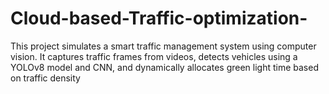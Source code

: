 # Cloud-based-Traffic-optimization-
This project simulates a smart traffic management system using computer vision. It captures traffic frames from videos, detects vehicles using a YOLOv8 model and CNN, and dynamically allocates green light time based on traffic density
